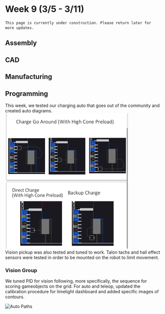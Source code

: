 # Week 9 (3/5 - 3/11)

```{admonition} Under Construction
This page is currently under construction. Please return later for more updates.
```

## Assembly

## CAD

## Manufacturing

## Programming
This week, we tested our charging auto that goes out of the community and created auto diagrams.  
![Auto Paths](./images/Week9/auto.png)<br>
Vision pickup was also tested and tuned to work.  Talon tachs and hall effect sensors were tested in order to be mounted on the robot to limit movement.

### Vision Group

We tuned PID for vision following​, more specifically, the sequence for scoring gameobjects on the grid.
For auto and teleop​, updated the calibration procedure​ for limelight dashboard and added specific images of contours.

![Auto Paths](./images/Week9/ezgif.com-video-to-gif.gif)<br>